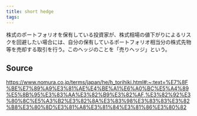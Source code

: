 ```yaml
---
title: short hedge
tags: 
---
```


株式のポートフォリオを保有している投資家が、株式相場の値下がりによるリスクを回避したい場合には、自分の保有しているポートフォリオ相当分の株式先物等を売却する取引を行う。このヘッジのことを「売りヘッジ」という。

## Source
https://www.nomura.co.jp/terms/japan/he/h_torihiki.html#:~:text=%E7%8F%BE%E7%89%A9%E3%81%AE%E4%BE%A1%E6%A0%BC%E5%A4%89%E5%8B%95%E3%83%AA%E3%82%B9%E3%82%AF,%E3%82%92%E3%80%8C%E5%A3%B2%E3%82%8A%E3%83%98%E3%83%83%E3%82%B8%E3%80%8D%E3%81%A8%E3%81%84%E3%81%86%E3%80%82